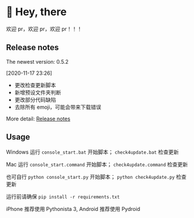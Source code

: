 # 👋 Hey, there

欢迎 pr，欢迎 pr，欢迎 pr！！！

## Release notes

The newest version: 0.5.2

[2020-11-17 23:26]

- 更改检查更新脚本
- 新增预设文件夹判断
- 更改部分代码缺陷
- 去除所有 emoji，可能会带来下载错误

More detail: [Release notes](ReleaseNotes.md)

## Usage

Windows 运行 `console_start.bat` 开始脚本； `check4update.bat` 检查更新

Mac 运行 `console_start.command` 开始脚本； `check4update.command` 检查更新

也可自行 `python console_start.py` 开始脚本； `python check4update.py` 检查更新

运行前请确保 `pip install -r requirements.txt`

iPhone 推荐使用 Pythonista 3, Android 推荐使用 Pydroid
